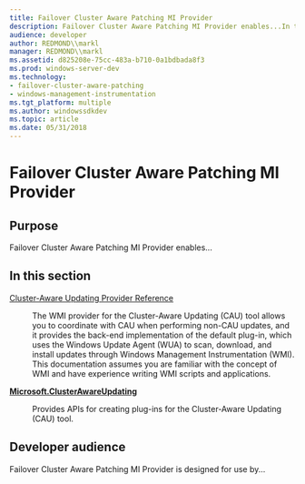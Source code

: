 ```yaml
---
title: Failover Cluster Aware Patching MI Provider
description: Failover Cluster Aware Patching MI Provider enables...In this sectionCluster-Aware Updating Provider ReferenceThe WMI provider for the Cluster-Aware Updating (CAU) tool allows you to coordinate with CAU when performing non-CAU updates, and it provides the back-end implementation of the default plug-in, which uses the Windows Update Agent (WUA) to scan, download, and install updates through Windows Management Instrumentation (WMI). This documentation assumes you are familiar with the concept of WMI and have experience writing WMI scripts and applications.Microsoft.ClusterAwareUpdatingProvides APIs for creating plug-ins for the Cluster-Aware Updating (CAU) tool.
audience: developer
author: REDMOND\\markl
manager: REDMOND\\markl
ms.assetid: d825208e-75cc-483a-b710-0a1bdbada8f3
ms.prod: windows-server-dev
ms.technology:
- failover-cluster-aware-patching
- windows-management-instrumentation
ms.tgt_platform: multiple
ms.author: windowssdkdev
ms.topic: article
ms.date: 05/31/2018
---
```


# Failover Cluster Aware Patching MI Provider

## Purpose

Failover Cluster Aware Patching MI Provider enables...

## In this section

<dl> <dt>

[Cluster-Aware Updating Provider Reference](cluster-aware-updating-provider-reference.md)
</dt> <dd>

The WMI provider for the Cluster-Aware Updating (CAU) tool allows you to coordinate with CAU when performing non-CAU updates, and it provides the back-end implementation of the default plug-in, which uses the Windows Update Agent (WUA) to scan, download, and install updates through Windows Management Instrumentation (WMI). This documentation assumes you are familiar with the concept of WMI and have experience writing WMI scripts and applications.

</dd> <dt>

[**Microsoft.ClusterAwareUpdating**](microsoft-clusterawareupdating.md)
</dt> <dd>

Provides APIs for creating plug-ins for the Cluster-Aware Updating (CAU) tool.

</dd> </dl>

## Developer audience

Failover Cluster Aware Patching MI Provider is designed for use by...

 

 




